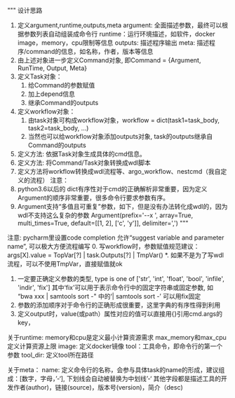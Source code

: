 """
设计思路
1. 定义argument,runtime,outputs,meta
    argument: 全面描述参数，最终可以根据参数列表自动组装成命令行
    runtime：运行环境描述，如软件，docker image，memory，cpu限制等信息
    outputs: 描述程序输出
    meta: 描述程序/command的信息，如名称，作者，版本等信息
2. 由上述对象进一步定义Command对象, 即Command = {Argument, RunTime, Output, Meta}
3. 定义Task对象：
    1. 给Command的参数赋值
    2. 加上depend信息
    3. 继承Command的outputs
4. 定义workflow对象：
    1. 由task对象可构成workflow对象，workflow = dict(task1=task_body, task2=task_body, ...)
    2. 当然也可以给workflow对象添加outputs对象, task的outputs继承自Command的outputs
5. 定义方法: 依据Task对象生成具体的cmd信息。
6. 定义方法: 将Command/Task对象转换成wdl脚本
7. 定义方法将workflow转换成wdl流程等、argo_workflow、nestcmd（我自定义的流程）
注意：
1. python3.6以后的 dict有序性对于cmd的正确解析非常重要，因为定义Argument的顺序非常重要，很多命令行要求参数有序。
3. Argument支持“多值且可重复”参数，如下，但是没有办法转化成wdl的，因为wdl不支持这么复杂的参数
    Argument(prefix='--x ', array=True, multi_times=True, default=[[1, 2], ['c', 'y']], delimiter=',')
"""

注意:
pycharm里设置code completion 允许“suggest variable and parameter name”, 可以极大方便流程编写
0. 写workflow时，参数赋值规范建议：args[X].value = TopVar[?] | task.Outputs[?] | TmpVar()
*. 如果不是为了写wdl流程，可以不使用TmpVar，直接赋值就ok
1. 一定要正确定义参数的类型, type is one of ['str', 'int', 'float', 'bool', 'infile', 'indir', 'fix']
    其中‘fix'可以用于表示命令行中的固定字符串或固定参数, 如 “bwa xxx | samtools sort -" 中的‘| samtools sort -’ 可以用fix固定
2. 参数的添加顺序对于命令行的正确形成很重要，这里字典的有序性得到利用
3. 定义output时，value(或path）属性对应的值可以直接用{}引用cmd.args的key，

关于runtime:
memory和cpu是定义最小计算资源需求
max_memory和max_cpu定义计算资源上限
image: 定义docker镜像
tool：工具命令，即命令行的第一个参数
tool_dir: 定义tool所在路径

关于meta：
name: 定义命令行的名称，会参与具体task的name的形成，建议组成：[数字，字母，’-‘], 下划线会自动被替换为中划线’-‘
其他字段都是描述工具的开发作者(author)，链接(source)，版本号(version)，简介（desc)
